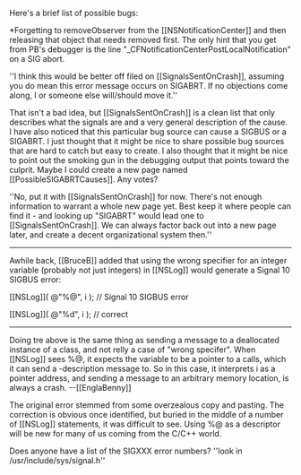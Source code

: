 Here's a brief list of possible bugs:


*Forgetting to removeObserver from the [[NSNotificationCenter]] and then releasing that object that needs removed first. The only hint that you get from PB's debugger is the line "_CFNotificationCenterPostLocalNotification" on a SIG abort. 


''I think this would be better off filed on [[SignalsSentOnCrash]], assuming you do mean this error message occurs on SIGABRT. If no objections come along, I or someone else will/should move it.''

That isn't a bad idea, but [[SignalsSentOnCrash]] is a clean list that only describes what the signals are and a very general description of the cause. I have also noticed that this particular bug source can cause a SIGBUS or a SIGABRT. I just thought that it might be nice to share possible bug sources that are hard to catch but easy to create. I also thought that it might be nice to point out the smoking gun in the debugging output that points toward the culprit. Maybe I could create a new page named [[PossibleSIGABRTCauses]]. Any votes?

''No, put it with [[SignalsSentOnCrash]] for now. There's not enough information to warrant a whole new page yet. Best keep it where people can find it - and looking up "SIGABRT" would lead one to [[SignalsSentOnCrash]]. We can always factor back out into a new page later, and create a decent organizational system then.''

----

Awhile back, [[BruceB]] added that using the wrong specifier for an integer variable (probably not just integers) in [[NSLog]] would generate a Signal 10 SIGBUS error:

[[NSLog]]( @"%@", i );   //  Signal 10 SIGBUS error

[[NSLog]]( @"%d", i );    //  correct

----

Doing tre above is the same thing as sending a message to a deallocated instance of a class, and not relly a case of "wrong specifer". When [[NSLog]] sees %@, it expects the variable to be a pointer to a calls, which it can send a -description message to. So in this case, it interprets i as a pointer address, and sending a message to an arbitrary memory location, is always a crash. --[[EnglaBenny]]

The original error stemmed from some overzealous copy and pasting.  The correction is obvious once identified, but buried
in the middle of a number of [[NSLog]] statements, it was difficult to see.  Using %@ as a descriptor will be new for many of us coming from the C/C++ world.

Does anyone have a list of the SIGXXX error numbers?  ''look in /usr/include/sys/signal.h''